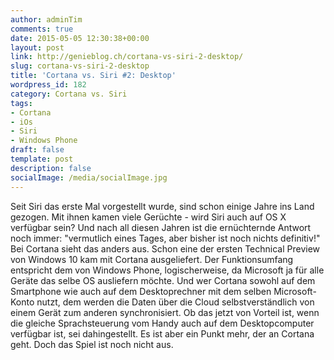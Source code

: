 ```yaml
---
author: adminTim
comments: true
date: 2015-05-05 12:30:38+00:00
layout: post
link: http://genieblog.ch/cortana-vs-siri-2-desktop/
slug: cortana-vs-siri-2-desktop
title: 'Cortana vs. Siri #2: Desktop'
wordpress_id: 182
category: Cortana vs. Siri
tags:
- Cortana
- iOs
- Siri
- Windows Phone
draft: false
template: post
description: false
socialImage: /media/socialImage.jpg
---
```


Seit Siri das erste Mal vorgestellt wurde, sind schon einige Jahre ins Land gezogen. Mit ihnen kamen viele Gerüchte - wird Siri auch auf OS X verfügbar sein? Und nach all diesen Jahren ist die ernüchternde Antwort noch immer: "vermutlich eines Tages, aber bisher ist noch nichts definitiv!"
Bei Cortana sieht das anders aus. Schon eine der ersten Technical Preview von Windows 10 kam mit Cortana ausgeliefert. Der Funktionsumfang entspricht dem von Windows Phone, logischerweise, da Microsoft ja für alle Geräte das selbe OS ausliefern möchte. Und wer Cortana sowohl auf dem Smartphone wie auch auf dem Desktoprechner mit dem selben Microsoft-Konto nutzt, dem werden die Daten über die Cloud selbstverständlich von einem Gerät zum anderen synchronisiert.
Ob das jetzt von Vorteil ist, wenn die gleiche Sprachsteuerung vom Handy auch auf dem Desktopcomputer verfügbar ist, sei dahingestellt. Es ist aber ein Punkt mehr, der an Cortana geht. Doch das Spiel ist noch nicht aus.
